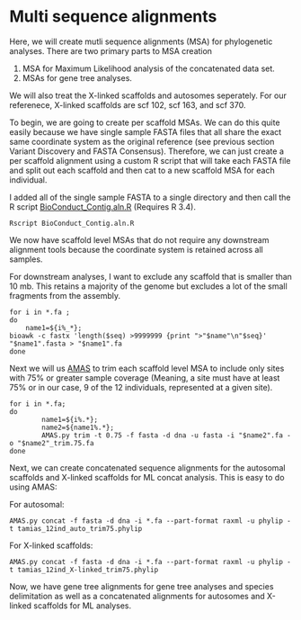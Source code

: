 # Multi sequence alignments 
Here, we will create mutli sequence alignments (MSA) for phylogenetic analyses. There are two primary parts to MSA creation
1) MSA for Maximum Likelihood analysis of the concatenated data set. 
2) MSAs for gene tree analyses. 

We will also treat the X-linked scaffolds and autosomes seperately. For our referenece, X-linked scaffolds are scf 102, scf 163, and scf 370.

To begin, we are going to create per scaffold MSAs. We can do this quite easily because we have single sample FASTA files that all share the exact same coordinate system as the original reference (see previous section Variant Discovery and FASTA Consensus). Therefore, we can just create a per scaffold alignment using a custom R script that will take each FASTA file and split out each scaffold and then cat to a new scaffold MSA for each individual. 

I added all of the single sample FASTA to a single directory and then call the R script [BioConduct_Contig.aln.R](https://github.com/NathanaeldHerrera/Chipmunk-phylogenomics/blob/main/4.%20Multi%20Sequence%20Alignments/BioConduct_Contig.aln.R)
(Requires R 3.4).
```
Rscript BioConduct_Contig.aln.R
```
We now have scaffold level MSAs that do not require any downstream alignment tools because the coordinate system is retained across all samples. 

For downstream analyses, I want to exclude any scaffold that is smaller than 10 mb. This retains a majority of the genome but excludes a lot of the small fragments from the assembly.
```
for i in *.fa ;
do
    name1=${i%_*};
bioawk -c fastx 'length($seq) >9999999 {print ">"$name"\n"$seq}' "$name1".fasta > "$name1".fa
done
```

Next we will us [AMAS](https://github.com/marekborowiec/AMAS) to trim each scaffold level MSA to include only sites with 75% or greater sample coverage (Meaning, a site must have at least 75% or in our case, 9 of the 12 individuals, represented at a given site). 
```
for i in *.fa;
do
        name1=${i%.*};
        name2=${name1%.*};
        AMAS.py trim -t 0.75 -f fasta -d dna -u fasta -i "$name2".fa -o "$name2"_trim.75.fa
done
```
Next, we can create concatenated sequence alignments for the autosomal scaffolds and X-linked scaffolds for ML concat analysis. This is easy to do using AMAS:

For autosomal:
```
AMAS.py concat -f fasta -d dna -i *.fa --part-format raxml -u phylip -t tamias_12ind_auto_trim75.phylip
```
For X-linked scaffolds:
```
AMAS.py concat -f fasta -d dna -i *.fa --part-format raxml -u phylip -t tamias_12ind_X-linked_trim75.phylip
```
Now, we have gene tree alignments for gene tree analyses and species delimitation as well as a concatenated alignments for autosomes and X-linked scaffolds for ML analyses.
